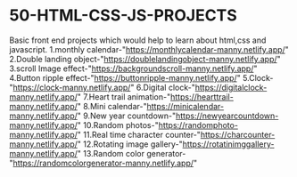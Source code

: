 # 50-HTML-CSS-JS-PROJECTS
Basic front end projects which would help to learn about html,css and javascript.
1.monthly calendar-"https://monthlycalendar-manny.netlify.app/"
2.Double landing object-"https://doublelandingobject-manny.netlify.app/"
3.scroll Image effect-"https://backgroundscroll-manny.netlify.app/"
4.Button ripple effect-"https://buttonripple-manny.netlify.app/"
5.Clock-"https://clock-manny.netlify.app/"
6.Digital clock-"https://digitalclock-manny.netlify.app/"
7.Heart trail animation-"https://hearttrail-manny.netlify.app/"
8.Mini calendar-"https://minicalendar-manny.netlify.app/"
9.New year countdown-"https://newyearcountdown-manny.netlify.app/"
10.Random photos-"https://randomphoto-manny.netlify.app/"
11.Real time character counter-"https://charcounter-manny.netlify.app/"
12.Rotating image gallery-"https://rotatinimggallery-manny.netlify.app/"
13.Random color generator-"https://randomcolorgenerator-manny.netlify.app/"